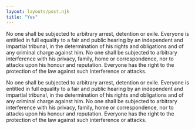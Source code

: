 ```yaml
---
layout: layouts/post.njk
title: "Yes"
---
```

No one shall be subjected to arbitrary arrest, detention or exile. Everyone is entitled in full equality to a fair and public hearing by an independent and impartial tribunal, in the determination of his rights and obligations and of any criminal charge against him. No one shall be subjected to arbitrary interference with his privacy, family, home or correspondence, nor to attacks upon his honour and reputation. Everyone has the right to the protection of the law against such interference or attacks.

No one shall be subjected to arbitrary arrest, detention or exile. Everyone is entitled in full equality to a fair and public hearing by an independent and impartial tribunal, in the determination of his rights and obligations and of any criminal charge against him. No one shall be subjected to arbitrary interference with his privacy, family, home or correspondence, nor to attacks upon his honour and reputation. Everyone has the right to the protection of the law against such interference or attacks.

